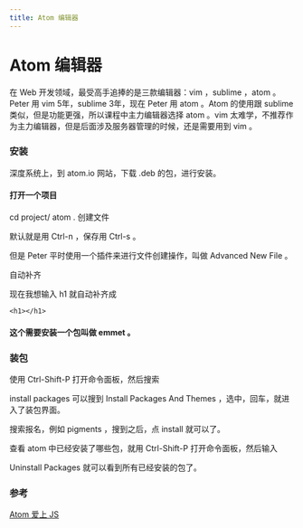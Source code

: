 ```yaml
---
title: Atom 编辑器
---
```


# Atom 编辑器

在 Web 开发领域，最受高手追捧的是三款编辑器：vim ，sublime ，atom 。Peter 用 vim 5年，sublime 3年，现在 Peter 用 atom 。Atom 的使用跟 sublime 类似，但是功能更强，所以课程中主力编辑器选择 atom 。vim 太难学，不推荐作为主力编辑器，但是后面涉及服务器管理的时候，还是需要用到 vim 。

### 安装

深度系统上，到 atom.io 网站，下载 .deb 的包，进行安装。

#### 打开一个项目

cd project/
atom .
创建文件

默认就是用 Ctrl-n ，保存用 Ctrl-s 。

但是 Peter 平时使用一个插件来进行文件创建操作，叫做 Advanced New File 。

自动补齐

现在我想输入 h1<tab> 就自动补齐成

```
<h1></h1>
```

#### 这个需要安装一个包叫做 emmet 。

### 装包

使用 Ctrl-Shift-P 打开命令面板，然后搜索

install packages
可以搜到 Install Packages And Themes ，选中，回车，就进入了装包界面。

搜索报名，例如 pigments ，搜到之后，点 install 就可以了。

查看 atom 中已经安装了哪些包，就用 Ctrl-Shift-P 打开命令面板，然后输入

Uninstall Packages
就可以看到所有已经安装的包了。

### 参考

[Atom 爱上 JS](http://haoqicat.com/atom-love-js)
